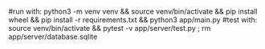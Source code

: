 #run with: python3 -m venv venv && source venv/bin/activate && pip install wheel && pip install -r requirements.txt && python3 app/main.py
#test with: source venv/bin/activate && pytest -v app/server/test.py ; rm app/server/database.sqlite